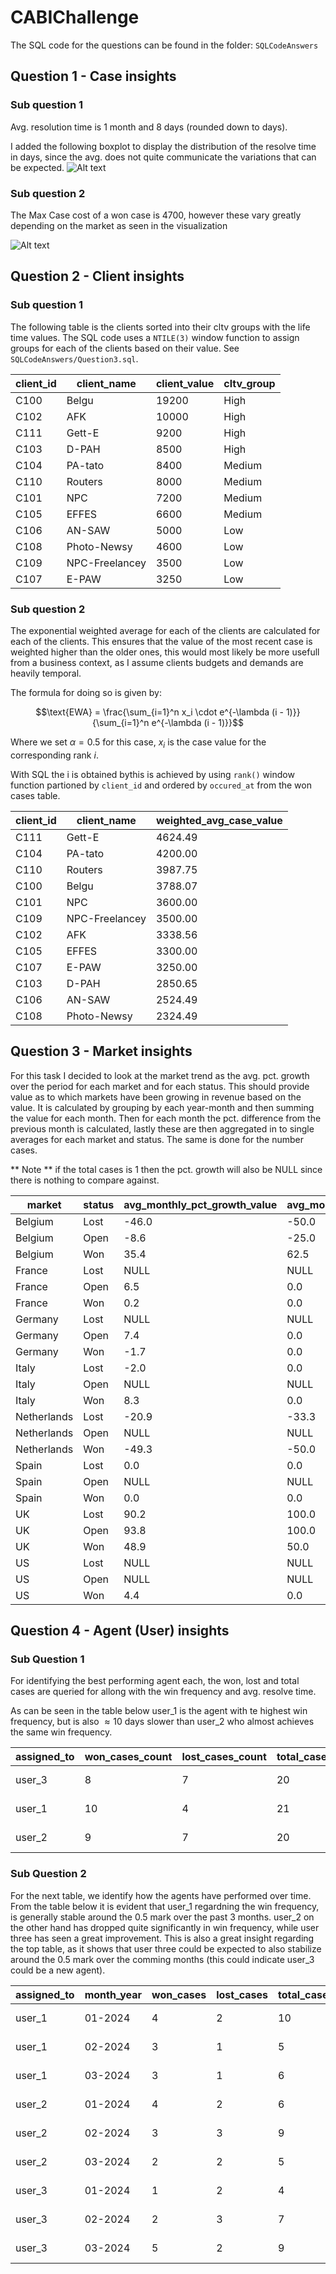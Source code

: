 # CABIChallenge

The SQL code for the questions can be found in the folder: ``SQLCodeAnswers``

 ## Question 1 - Case insights

 ### Sub question 1 
 Avg. resolution time is 1 month and 8 days (rounded down to days). 

 I added the following boxplot to display the distribution of the resolve time in days, since the avg. does not quite communicate the variations that can be expected. 
 ![Alt text](Figures/CloseTimeDist.png)

 ### Sub question 2 
 The Max Case cost of a won case is 4700, however these vary greatly depending on the market as seen in the visualization

 ![Alt text](Figures/MaxCaseVal.png)

## Question 2 - Client insights

### Sub question 1
The following table is the clients sorted into their cltv groups with the life time values. The SQL code uses a ``NTILE(3)`` window function to assign groups for each of the clients based on their value. See ``SQLCodeAnswers/Question3.sql``. 
 
|client_id|client_name   |client_value|cltv_group|
|---------|--------------|------------|----------|
|C100     |Belgu         |19200       |High      |
|C102     |AFK           |10000       |High      |
|C111     |Gett-E        |9200        |High      |
|C103     |D-PAH         |8500        |High      |
|C104     |PA-tato       |8400        |Medium    |
|C110     |Routers       |8000        |Medium    |
|C101     |NPC           |7200        |Medium    |
|C105     |EFFES         |6600        |Medium    |
|C106     |AN-SAW        |5000        |Low       |
|C108     |Photo-Newsy   |4600        |Low       |
|C109     |NPC-Freelancey|3500        |Low       |
|C107     |E-PAW         |3250        |Low       |

 
 ### Sub question 2
 The exponential weighted average for each of the clients are calculated for each of the clients. This ensures that the value of the most recent case is weighted higher than the older ones, this would most likely be more usefull from a business context, as I assume clients budgets and demands are heavily temporal. 
 
The formula for doing so is given by: 
 
$$\text{EWA} = \frac{\sum_{i=1}^n x_i \cdot e^{-\lambda (i - 1)}}{\sum_{i=1}^n e^{-\lambda (i - 1)}}$$

Where we set $\alpha=0.5$ for this case, $x_i$ is the case value for the corresponding rank $i$.

With SQL the i is obtained bythis is achieved by using ``rank()`` window function partioned by ``client_id`` and ordered by ``occured_at`` from the won cases table. 

|client_id|client_name   |weighted_avg_case_value|
|---------|--------------|-----------------------|
|C111     |Gett-E        |4624.49                |
|C104     |PA-tato       |4200.00                |
|C110     |Routers       |3987.75                |
|C100     |Belgu         |3788.07                |
|C101     |NPC           |3600.00                |
|C109     |NPC-Freelancey|3500.00                |
|C102     |AFK           |3338.56                |
|C105     |EFFES         |3300.00                |
|C107     |E-PAW         |3250.00                |
|C103     |D-PAH         |2850.65                |
|C106     |AN-SAW        |2524.49                |
|C108     |Photo-Newsy   |2324.49                |

## Question 3 - Market insights
For this task I decided to look at the market trend as the avg. pct. growth over the period for each market and for each status. This should provide value as to which markets have been growing in revenue based on the value. It is calculated by grouping by each year-month and then summing the value for each month. Then for each month the pct. difference from the previous month is calculated, lastly these are then aggregated in to single averages for each market and status. The same is done for the number cases. 

** Note ** if the total cases is 1 then the pct. growth will also be NULL since there is nothing to compare against. 

|market     |status|avg_monthly_pct_growth_value|avg_monthly_pct_growth_count|total_cases|
|-----------|------|----------------------------|----------------------------|-----------|
|Belgium    |Lost  |-46.0                       |-50.0                       |3          |
|Belgium    |Open  |-8.6                        |-25.0                       |4          |
|Belgium    |Won   |35.4                        |62.5                        |8          |
|France     |Lost  |NULL                        |NULL                        |1          |
|France     |Open  |6.5                         |0.0                         |2          |
|France     |Won   |0.2                         |0.0                         |3          |
|Germany    |Lost  |NULL                        |NULL                        |1          |
|Germany    |Open  |7.4                         |0.0                         |2          |
|Germany    |Won   |-1.7                        |0.0                         |3          |
|Italy      |Lost  |-2.0                        |0.0                         |2          |
|Italy      |Open  |NULL                        |NULL                        |1          |
|Italy      |Won   |8.3                         |0.0                         |2          |
|Netherlands|Lost  |-20.9                       |-33.3                       |5          |
|Netherlands|Open  |NULL                        |NULL                        |2          |
|Netherlands|Won   |-49.3                       |-50.0                       |3          |
|Spain      |Lost  |0.0                         |0.0                         |2          |
|Spain      |Open  |NULL                        |NULL                        |1          |
|Spain      |Won   |0.0                         |0.0                         |2          |
|UK         |Lost  |90.2                        |100.0                       |3          |
|UK         |Open  |93.8                        |100.0                       |3          |
|UK         |Won   |48.9                        |50.0                        |4          |
|US         |Lost  |NULL                        |NULL                        |1          |
|US         |Open  |NULL                        |NULL                        |1          |
|US         |Won   |4.4                         |0.0                         |2          |


## Question 4 - Agent (User) insights

### Sub Question 1
For identifying the best performing agent each, the won, lost and total cases are queried for allong with the win frequency and avg. resolve time. 

As can be seen in the table below user_1 is the agent with te highest win frequency, but is also $\approx 10$ days slower than user_2 who almost achieves the same win frequency.  

|assigned_to|won_cases_count|lost_cases_count|total_cases_count|win_frequency|avg_resolve_time             |
|-----------|---------------|----------------|-----------------|-------------|-----------------------------|
|user_3     |8              |7               |20               |0.40         |1 mon 6 days 10:49:04.674261 |
|user_1     |10             |4               |21               |0.48         |1 mon 14 days 14:13:19.001284|
|user_2     |9              |7               |20               |0.45         |1 mon 4 days 14:44:58.105442 |


### Sub Question 2
For the next table, we identify how the agents have performed over time. From the table below it is evident that user_1 regardning the win frequency, is generally stable around the 0.5 mark over the past 3 months. user_2 on the other hand has dropped quite significantly in win frequency, while user three has seen a great improvement. This is also a great insight regarding the top table, as it shows that user three could be expected to also stabilize around the 0.5 mark over the comming months (this could indicate user_3 could be a new agent).

|assigned_to|month_year|won_cases|lost_cases|total_cases|win_frequency|avg_resolve_time             |
|-----------|----------|---------|----------|-----------|-------------|-----------------------------|
|user_1     |01-2024   |4        |2         |10         |0.40         |1 mon 15 days 23:29:09.16925 |
|user_1     |02-2024   |3        |1         |5          |0.60         |1 mon 27 days 19:15:06.698532|
|user_1     |03-2024   |3        |1         |6          |0.50         |29 days 07:17:46.052087      |
|user_2     |01-2024   |4        |2         |6          |0.67         |1 mon 10 days 08:47:56.734037|
|user_2     |02-2024   |3        |3         |9          |0.33         |1 mon 1 day 22:46:39.098072  |
|user_2     |03-2024   |2        |2         |5          |0.40         |29 days 23:37:58.673606      |
|user_3     |01-2024   |1        |2         |4          |0.25         |1 mon 2 days 19:03:17.708152 |
|user_3     |02-2024   |2        |3         |7          |0.29         |1 mon 13 days 12:20:44.622802|
|user_3     |03-2024   |5        |2         |9          |0.56         |1 mon 2 days 23:20:21.982207 |








 
